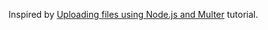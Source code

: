 Inspired by [Uploading files using Node.js and Multer](https://blog.logrocket.com/uploading-files-using-multer-and-node-js/) tutorial.